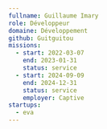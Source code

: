 ```yaml
---
fullname: Guillaume Imary
role: Développeur
domaine: Développement
github: Guitguitou
missions:
  - start: 2022-03-07
    end: 2023-01-31
    status: service
  - start: 2024-09-09
    end: 2024-12-31
    status: service
    employer: Captive
startups:
  - eva
---
```

